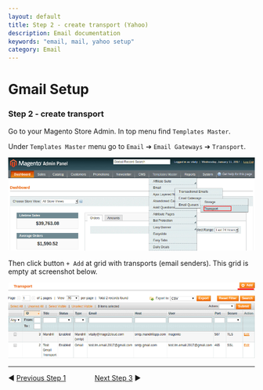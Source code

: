 ```yaml
---
layout: default
title: Step 2 - create transport (Yahoo)
description: Email documentation
keywords: "email, mail, yahoo setup"
category: Email
---
```


# Gmail Setup

### Step 2 - create transport

Go to your Magento Store Admin. In top menu find `Templates Master`.

Under `Templates Master` menu go to `Email` ➔ `Email Gateways` ➔
`Transport`.

![Step 02.1](/images/m1/extensions/email/use-cases/gmail/step-02-1.png)

Then click button `+ Add` at grid with transports (email senders). This grid
is empty at screenshot below.

![Step 02.2](/images/m1/extensions/email/use-cases/yahoo/step-02-2.png)

-------------------------------------------------------------------------------

◀ [Previous Step 1](../step-01/)
&nbsp;&nbsp;&nbsp;&nbsp;&nbsp;&nbsp;&nbsp;&nbsp;&nbsp;&nbsp;&nbsp;&nbsp;&nbsp;
[Next Step 3](../step-03/) ▶
